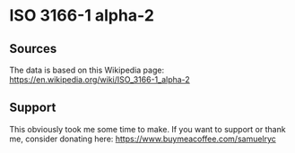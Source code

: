 # ISO 3166-1 alpha-2

## Sources
The data is based on this Wikipedia page: https://en.wikipedia.org/wiki/ISO_3166-1_alpha-2

## Support
This obviously took me some time to make. If you want to support or thank me, consider donating here: https://www.buymeacoffee.com/samuelryc
